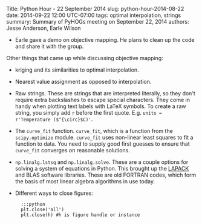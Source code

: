Title: Python Hour - 22 September 2014
slug: python-hour-2014-08-22
date: 2014-09-22 12:00 UTC-07:00
tags: optimal interpolation, strings
summary: Summary of PyHOGs meeting on September 22, 2014
authors: Jesse Anderson, Earle Wilson

+ Earle gave a demo on objective mapping. He plans to clean up the code and share it with the group.

Other things that came up while discussing objective mapping:

+ kriging and its similarities to optimal interpolation.

+ Nearest value assignment as opposed to interpolation.

+ Raw strings. These are strings that are interpreted literally, so they don't require extra backslashes to escape special characters. They come in handy when plotting text labels with LaTeX symbols. To create a raw string, you simply add `r` before the first quote. E.g. `units = r'Temperature ($^{\circ}$C)'`.

+ The `curve_fit` function. `curve_fit`, which is a function from the `scipy.optimize` module. `curve_fit` uses non-linear least squares to fit a function to data. You need to supply good first guesses to ensure that `curve_fit` converges on reasonable solutions.

+ `np.linalg.lstsq` and `np.linalg.solve`. These are a couple options for solving a system of equations in Python. This brought up the [LAPACK](http://www.netlib.org/lapack/#_presentation) and BLAS software libraries. These are old FORTRAN codes, which form the basis of most linear algebra algorithms in use today. 

+ Different ways to close figures:

		:::python 
		plt.close('all')
		plt.close(h) #h is figure handle or instance
